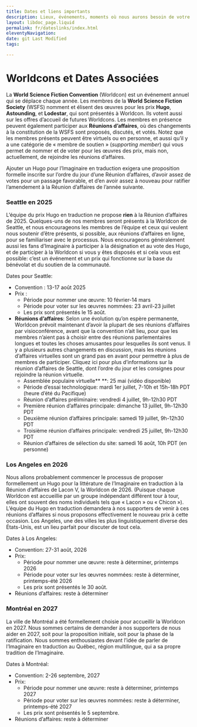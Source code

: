 ```yaml
---
title: Dates et liens importants
description: Lieux, événements, moments où nous aurons besoin de votre soutien
layout: libdoc_page.liquid
permalink: fr/dateslinks/index.html
eleventyNavigation:
date: git Last Modified
tags:

---
```


# Worldcons et Dates Associées

La **World Science Fiction Convention** (Worldcon) est un événement annuel qui se déplace chaque année. Les membres de la **World Science Fiction Society** (WSFS) nomment et élisent des œuvres pour les prix **Hugo**, **Astounding**, et **Lodestar**, qui sont présentés à Worldcon. Ils votent aussi sur les offres d’accueil de futures Worldcons. Les membres en présence peuvent également participer aux **Réunions d’affaires**, où des changements à la constitution de la WSFS sont proposés, discutés, et votés. Notez que les membres présents peuvent être virtuels ou en personne, et aussi qu’il y a une catégorie de « membre de soutien » (*supporting member*) qui vous permet de nommer et de voter pour les œuvres des prix, mais non, actuellement, de rejoindre les réunions d’affaires.

Ajouter un Hugo pour l’Imaginaire en traduction exigera une proposition formelle inscrite sur l’ordre du jour d’une Réunion d’affaires, d’avoir assez de votes pour un passage favorable, et d’en avoir assez à nouveau pour ratifier l’amendement à la Réunion d’affaires de l’année suivante.

### Seattle en 2025

L’équipe du prix Hugo en traduction ne propose **rien** à la Réunion d’affaires de 2025\. Quelques-uns de nos membres seront présents à la Worldcon de Seattle, et nous encourageons les membres de l’équipe et ceux qui veulent nous soutenir d’être présents, si possible, aux réunions d’affaires en ligne, pour se familiariser avec le processus. Nous encourageons généralement aussi les fans d’Imaginaire à participer à la désignation et au vote des Hugo, et de participer à la Worldcon si vous y êtes disposés et si cela vous est possible: c’est un événement et un prix qui fonctionne sur la base du bénévolat et du soutien de la communauté.

Dates pour Seattle:

- Convention : 13-17 août 2025  
- Prix :  
  * Période pour nommer une œuvre: 10 février-14 mars  
  * Période pour voter sur les œuvres nommées: 23 avril-23 juillet  
  * Les prix sont présentés le 15 août.  
- **Réunions d’affaires**: Selon une évolution qu’on espère permanente, Worldcon prévoit maintenant d’avoir la plupart de ses réunions d’affaires par visioconférence, avant que la convention n’ait lieu, pour que les membres n’aient pas à choisir entre des réunions parlementaires longues et toutes les choses amusantes pour lesquelles ils sont venus. Il y a plusieurs autres changements en discussion, mais les réunions d’affaires virtuelles sont un grand pas en avant pour permettre à plus de membres de participer. Cliquez ici pour plus d’informations sur la réunion d’affaires de Seattle, dont l’ordre du jour et les consignes pour rejoindre la réunion virtuelle.   
  * Assemblée populaire virtuelle** **: 25 mai (vidéo disponible)  
  * Période d’essai technologique: mardi 1er juillet, 7-10h et 15h-18h PDT (heure d’été du Pacifique)  
  * Réunion d’affaires préliminaire: vendredi 4 juillet, 9h-12h30 PDT  
  * Première réunion d’affaires principale: dimanche 13 juillet, 9h-12h30 PDT  
  * Deuxième réunion d’affaires principale: samedi 19 juillet, 9h-12h30 PDT  
  * Troisième réunion d’affaires principale: vendredi 25 juillet, 9h-12h30 PDT  
  * Réunion d’affaires de sélection du site: samedi 16 août, 10h PDT (en personne)

### Los Angeles en 2026

Nous allons probablement commencer le processus de proposer formellement un Hugo pour la littérature de l’Imaginaire en traduction à la Réunion d’affaires de Lacon V, la Worldcon de 2026\. (Puisque chaque Worldcon est accueillie par un groupe indépendant différent tour à tour, elles ont souvent des noms individuels tels que « Lacon » ou « Chicon »). L’équipe du Hugo en traduction demandera à nos supporters de venir à ces réunions d’affaires si nous proposons effectivement le nouveau prix à cette occasion. Los Angeles, une des villes les plus linguistiquement diverse des États-Unis, est un lieu parfait pour discuter de tout cela.

Dates à Los Angeles:

- Convention: 27-31 août, 2026  
- Prix:  
  * Période pour nommer une œuvre: reste à déterminer, printemps 2026  
  * Période pour voter sur les œuvres nommées: reste à déterminer, printemps-été 2026  
  * Les prix sont présentés le 30 août.  
- Réunions d’affaires: reste à déterminer

### Montréal en 2027 

La ville de Montréal a été formellement choisie pour accueillir la Worldcon en 2027. Nous sommes certains de demander à nos supporters de nous aider en 2027, soit pour la proposition initiale, soit pour la phase de la ratification. Nous sommes enthousiastes devant l’idée de parler de l’Imaginaire en traduction au Québec, région multilingue, qui a sa propre tradition de l’Imaginaire.

Dates à Montréal:

- Convention: 2-26 septembre, 2027  
- Prix:   
  * Période pour nommer une œuvre: reste à déterminer, printemps 2027  
  * Période pour voter sur les œuvres nommées: reste à déterminer, printemps-été 2027  
  * Les prix sont présentés le 5 septembre.  
- Réunions d’affaires: reste à déterminer
